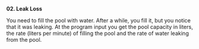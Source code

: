 <b> 02. Leak Loss </b>

You need to fill the pool with water. After a while, you fill it, but you notice that it was leaking.
At the program input you get the pool capacity in liters, the rate (liters per minute) of filling the pool and the rate of water leaking from the pool.